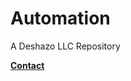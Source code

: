 # Automation
A Deshazo LLC Repository

**[Contact](https://sstockstill.github.io/Automation/Contact)**
